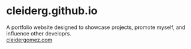 # cleiderg.github.io
A portfolio website designed to showcase projects, promote myself, and influence other developrs.
<br>
<a href="cleidergomez.com">cleidergomez.com</a>
